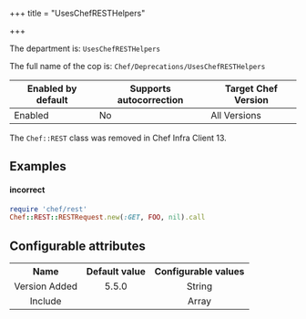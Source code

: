 +++
title = "UsesChefRESTHelpers"

+++

<!-- This content is automatically generated. See https://github.com/chef/chef-web-docs/blob/main/generated/README.md -->

The department is: `UsesChefRESTHelpers`

The full name of the cop is: `Chef/Deprecations/UsesChefRESTHelpers`

| Enabled by default | Supports autocorrection | Target Chef Version |
| --- | --- | --- |
| Enabled | No | All Versions |

The `Chef::REST` class was removed in Chef Infra Client 13.

## Examples


#### incorrect

```ruby
require 'chef/rest'
Chef::REST::RESTRequest.new(:GET, FOO, nil).call
```

## Configurable attributes

<table>
<tbody><tr>
<th>Name</th>
<th>Default value</th>
<th>Configurable values</th>
</tr>
<tr>
<td style="text-align:center">Version Added</td>
<td style="text-align:center">5.5.0</td>
<td style="text-align:center">String</td>
</tr>
<tr><td style="text-align:center">Include</td>
<td style="text-align:center"><ul>
</ul>
</td>
<td style="text-align:center">Array</td>
</tr></tbody></table>

